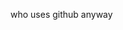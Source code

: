who uses github anyway
<!---
rizeydizey/rizeydizey is a ✨ special ✨ repository because its `README.md` (this file) appears on your GitHub profile.
You can click the Preview link to take a look at your changes.
--->
